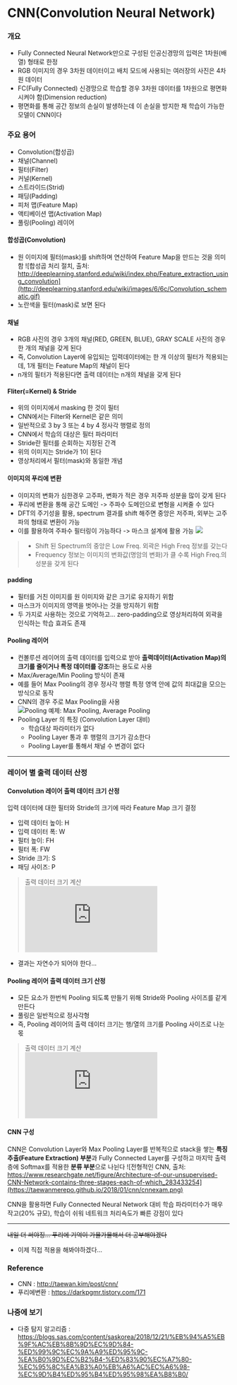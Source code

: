 # CNN(Convolution Neural Network)

### 개요
- Fully Connected Neural Network만으로 구성된 인공신경망의 입력은 1차원(배열) 형태로 한정
- RGB 이미지의 경우 3차원 데이터이고 배치 모드에 사용되는 여러장의 사진은 4차원 데이터
- FC(Fully Connected) 신경망으로 학습할 경우 3차원 데이터를 1차원으로 평면화 시켜야 함(Dimension reduction)
- 평면화를 통해 공간 정보의 손실이 발생하는데 이 손실을 방지한 채 학습이 가능한 모델이 CNN이다

### 주요 용어
-   Convolution(합성곱)
-   채널(Channel)
-   필터(Filter)
-   커널(Kernel)
-   스트라이드(Strid)
-   패딩(Padding)
-   피처 맵(Feature Map)
-   액티베이션 맵(Activation Map)
-   풀링(Pooling) 레이어

#### 합성곱(Convolution)
- 원 이미지에 필터(mask)를 shift하며 연산하여 Feature Map을 만드는 것을 의미함
![합성곱 처리 절치, 출처: http://deeplearning.stanford.edu/wiki/index.php/Feature_extraction_using_convolution](http://deeplearning.stanford.edu/wiki/images/6/6c/Convolution_schematic.gif)
- 노란색을 필터(mask)로 보면 된다

#### 채널
- RGB 사진의 경우 3개의 채널(RED, GREEN, BLUE), GRAY SCALE 사진의 경우 한 개의 채널을 갖게 된다
- 즉, Convolution Layer에 유입되는 입력데이터에는 한 개 이상의 필터가 적용되는데, 1개 필터는 Feature Map의 채널이 된다
- n개의 필터가 적용된다면 출력 데이터는 n개의 채널을 갖게 된다

#### Fliter(=Kernel) & Stride
- 위의 이미지에서 masking 한 것이 필터
- CNN에서는 Filter와 Kernel은 같은 의미
- 일반적으로 3 by 3 또는 4 by 4 정사각 행렬로 정의
- CNN에서 학습의 대상은 필터 파라미터
- Stride란 필터를 순회하는 지정된 간격
- 위의 이미지는 Stride가 1이 된다
- 영상처리에서 필터(mask)와 동일한 개념

#### 이미지의 푸리에 변환
- 이미지의 변화가 심한경우 고주파, 변화가 적은 경우 저주파 성분을 많이 갖게 된다
- 푸리에 변환을 통해 공간 도메인 -> 주파수 도메인으로 변형을 시켜줄 수 있다
- DFT의 주기성을 활용, spectrum 결과를 shift 해주면 중앙은 저주파, 외부는 고주파의 형태로 변환이 가능
- 이를 활용하여 주파수 필터링이 가능하다 -> 마스크 설계에 활용 가능
![](https://t1.daumcdn.net/cfile/tistory/993C0C3359C8493E0D)
>- Shift 된 Spectrum의 중앙은 Low Freq. 외곽은 High Freq 정보를 갖는다
>- Frequency 정보는 이미지의 변화값(명암의 변화)가 클 수록 High Freq.의 성분을 갖게 된다


#### padding
- 필터를 거친 이미지를 원 이미지와 같은 크기로 유지하기 위함
- 마스크가 이미지의 영역을 벗어나는 것을 방지하기 위함
- 두 가지로 사용하는 것으로 기억하고... zero-padding으로 영상처리하여 외곽을 인식하는 학습 효과도 존재
#### Pooling 레이어
- 컨볼루션 레이어의 출력 데이터를 입력으로 받아 **출력데이터(Activation Map)의 크기를 줄이거나 특정 데이터를 강조**하는 용도로 사용
- Max/Average/Min Pooling 방식이 존재
- 예를 들어 Max Pooling의 경우 정사각 행렬 특정 영역 안에 값의 최대값을 모으는 방식으로 동작
- CNN의 경우 주로 Max Pooling을 사용
![Pooling 예제: Max Pooling, Average Pooling](https://taewanmerepo.github.io/2018/02/cnn/maxpulling.png)
-  Pooling Layer 의 특징 (Convolution Layer 대비)
	- 학습대상 파라미터가 없다
	- Pooling Layer 통과 후 행렬의 크기가 감소한다
	- Pooling Layer를 통해서 채널 수 변경이 없다
---
### 레이어 별 출력 데이터 산정
#### Convolution 레이어 출력 데이터 크기 산정
입력 데이터에 대한 필터와 Stride의 크기에 따라 Feature Map 크기 결정

-   입력 데이터 높이: H
-   입력 데이터 폭: W
-   필터 높이: FH
-   필터 폭: FW
-   Stride 크기: S
-   패딩 사이즈: P
> 출력 데이터 크기 계산  
![](https://latex.codecogs.com/gif.latex?%5C%5C%5C%5C%20OutputHeight%20%3D%20%5Cfrac%20%7BH&plus;2P-FH%7D%7BS&plus;1%7D%20%5C%5C%5C%5C%20OutputWidth%20%3D%20%5Cfrac%20%7BW&plus;2P-FW%7D%7BS&plus;1%7D)

- 결과는 자연수가 되어야 한다...

#### Pooling 레이어 출력 데이터 크기 산정
- 모든 요소가 한번씩 Pooling 되도록 만들기 위해 Stride와 Pooling 사이즈를 같게 만든다
- 풀링은 일반적으로 정사각형
- 즉, Pooling 레이어의 출력 데이터 크기는 행/열의 크기를 Pooling 사이즈로 나눈 몫
> 출력 데이터 크기 계산  
![](https://latex.codecogs.com/gif.latex?%5C%5C%5C%5C%20OutputRowSize%3D%20%5Cfrac%20%7BInputRowSize%7D%20%7BPoolingSize%7D%20%5C%5C%5C%5C%20OutputColumnSize%3D%20%5Cfrac%7BInputColumnSize%7D%7BPoolingSize%7D)

#### CNN 구성
CNN은 Convolution Layer와 Max Pooling Layer를 반복적으로 stack을 쌓는 **특징 추출(Feature Extraction) 부분**과 Fully Connected Layer를 구성하고 마지막 출력층에 Softmax를 적용한 **분류 부분**으로 나뉜다
![전형적인 CNN, 출처: https://www.researchgate.net/figure/Architecture-of-our-unsupervised-CNN-Network-contains-three-stages-each-of-which_283433254](https://taewanmerepo.github.io/2018/01/cnn/cnnexam.png)

CNN을 활용하면 Fully Connected Neural Network 대비 학습 파라미터수가 매우 작고(20% 규모), 학습이 쉬워 네트워크 처리속도가 빠른 강점이 있다

---
~~내일 더 써야징... 푸리에 기억이 가물가물해서 더 공부해야겠다~~
- 이제 직접 적용을 해봐야하겠다...
### Reference 
- CNN : http://taewan.kim/post/cnn/
- 푸리에변환 : https://darkpgmr.tistory.com/171


### 나중에 보기
- 다중 탐지 알고리즘 : https://blogs.sas.com/content/saskorea/2018/12/21/%EB%94%A5%EB%9F%AC%EB%8B%9D%EC%9D%84-%ED%99%9C%EC%9A%A9%ED%95%9C-%EA%B0%9D%EC%B2%B4-%ED%83%90%EC%A7%80-%EC%95%8C%EA%B3%A0%EB%A6%AC%EC%A6%98-%EC%9D%B4%ED%95%B4%ED%95%98%EA%B8%B0/
